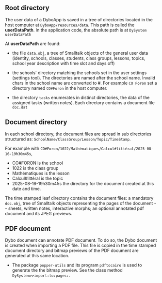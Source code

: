 ## Root directory

The user data of a DyboApp is saved in a tree of directories located in the host computer at ``DyboApp/resources/data``. This path is called the **userDataPath**. In the application code, the absolute path is at ``DySystem userDataPath``

At **userDataPath** are found:

* the file ``data.obj``, a tree of Smalltalk objects of the general user data (identity, schools, classes, students, class groups, lessons, topics, school year description with time slot and days off)

* the schools' directory matching the schools set in the user settings (settings tool). The directories are named after the school name. Invalid chars in the school name are converted to #. For example ``CO Foron`` set a directory named ``CO#Foron`` in the host computer.

* the directory ``tasks`` enumerates in distinct directories, the data of the assigned tasks (written notes). Each directory contains a document file ``doc.dat``

## Document directory

In each school directory, the document files are spread in sub directories structured as: ``SchoolName/ClassGroup/Lesson/Topic/TimeStamp``.

For example with ``CO#Foron/1022/Mathématiques/Calcul#littéral/2025-08-16-19h30m45s``,
* CO#FORON is the school
* 1022 is the class group
* Mathématiques is the lesson
* Calcul#littéral is the topic
* 2025-08-16-19h30m45s the directory for the document created at this date and time.

The time stamped leaf directory contains the document files: a mandatory ``doc.obj``, tree of Smalltalk objects representing the pages of the document -- sheets, written notes, interactive morphs; an optional annotated pdf document and its JPEG previews.

## PDF document
Dybo document can annotate PDF document. To do so, the Dybo document is created when importing a PDF file. This file is copied in the time stamped document directory and bitmap previews of the PDF document are generated at this same location.

* The package ``popper-utils`` and its program ``pdftocairo`` is used to generate the the bitmap preview. See the class method ``DySystem>>import:to:pages:``.